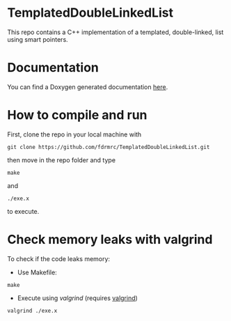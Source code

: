 # TemplatedDoubleLinkedList

This repo contains a C++ implementation of a templated, double-linked, list using smart pointers.

# Documentation

You can find a Doxygen generated documentation [here](https://fdrmrc.github.io/TemplatedDoubleLinkedList/).

# How to compile and run

First, clone the repo in your local machine with

```
git clone https://github.com/fdrmrc/TemplatedDoubleLinkedList.git
```

then move in the repo folder and type

```
make
```

and 

```
./exe.x
```

to execute.

# Check memory leaks with **valgrind**

To check if the code leaks memory:

- Use Makefile:
```
make
```

- Execute using *valgrind* (requires [valgrind](https://valgrind.org))
```
valgrind ./exe.x
```

